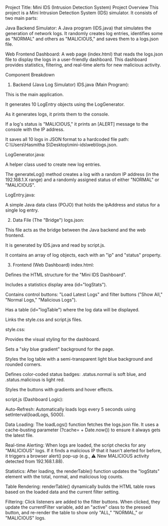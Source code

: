 
Project Title: Mini IDS (Intrusion Detection System)
Project Overview
This project is a Mini Intrusion Detection System (IDS) simulator. It consists of two main parts:

Java Backend Simulator: A Java program (IDS.java) that simulates the generation of network logs. It randomly creates log entries, identifies some as "NORMAL" and others as "MALICIOUS," and saves them to a logs.json file.

Web Frontend Dashboard: A web page (index.html) that reads the logs.json file to display the logs in a user-friendly dashboard. This dashboard provides statistics, filtering, and real-time alerts for new malicious activity.

Component Breakdown
1. Backend (Java Log Simulator)
IDS.java (Main Program):

This is the main application.

It generates 10 LogEntry objects using the LogGenerator.

As it generates logs, it prints them to the console.

If a log's status is "MALICIOUS," it prints an [ALERT] message to the console with the IP address.

It saves all 10 logs in JSON format to a hardcoded file path: C:\Users\Hasmitha S\Desktop\mini-ids\web\logs.json.

LogGenerator.java:

A helper class used to create new log entries.

The generateLog() method creates a log with a random IP address (in the 192.168.1.X range) and a randomly assigned status of either "NORMAL" or "MALICIOUS".

LogEntry.java:

A simple Java data class (POJO) that holds the ipAddress and status for a single log entry.

2. Data File (The "Bridge")
logs.json:

This file acts as the bridge between the Java backend and the web frontend.

It is generated by IDS.java and read by script.js.

It contains an array of log objects, each with an "ip" and "status" property.

3. Frontend (Web Dashboard)
index.html:

Defines the HTML structure for the "Mini IDS Dashboard".

Includes a statistics display area (id="logStats").

Contains control buttons: "Load Latest Logs" and filter buttons ("Show All," "Normal Logs," "Malicious Logs").

Has a table (id="logTable") where the log data will be displayed.

Links the style.css and script.js files.

style.css:

Provides the visual styling for the dashboard.

Sets a "sky blue gradient" background for the page.

Styles the log table with a semi-transparent light blue background and rounded corners.

Defines color-coded status badges: .status.normal is soft blue, and .status.malicious is light red.

Styles the buttons with gradients and hover effects.

script.js (Dashboard Logic):

Auto-Refresh: Automatically loads logs every 5 seconds using setInterval(loadLogs, 5000).

Data Loading: The loadLogs() function fetches the logs.json file. It uses a cache-busting parameter (?cache= + Date.now()) to ensure it always gets the latest file.

Real-time Alerting: When logs are loaded, the script checks for any "MALICIOUS" logs. If it finds a malicious IP that it hasn't alerted for before, it triggers a browser alert() pop-up (e.g., ⚠️ New MALICIOUS activity detected from 192.168.1.88).

Statistics: After loading, the renderTable() function updates the "logStats" element with the total, normal, and malicious log counts.

Table Rendering: renderTable() dynamically builds the HTML table rows based on the loaded data and the current filter setting.

Filtering: Click listeners are added to the filter buttons. When clicked, they update the currentFilter variable, add an "active" class to the pressed button, and re-render the table to show only "ALL," "NORMAL," or "MALICIOUS" logs.
